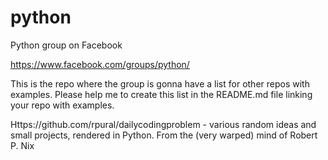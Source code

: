 # python
Python group on Facebook

https://www.facebook.com/groups/python/

This is the repo where the group is gonna have a list for other repos with examples.
Please help me to create this list in the README.md file linking your repo with examples.

Https://github.com/rpural/dailycodingproblem - various random ideas and small projects, rendered in Python. From the (very warped) mind of Robert P. Nix


